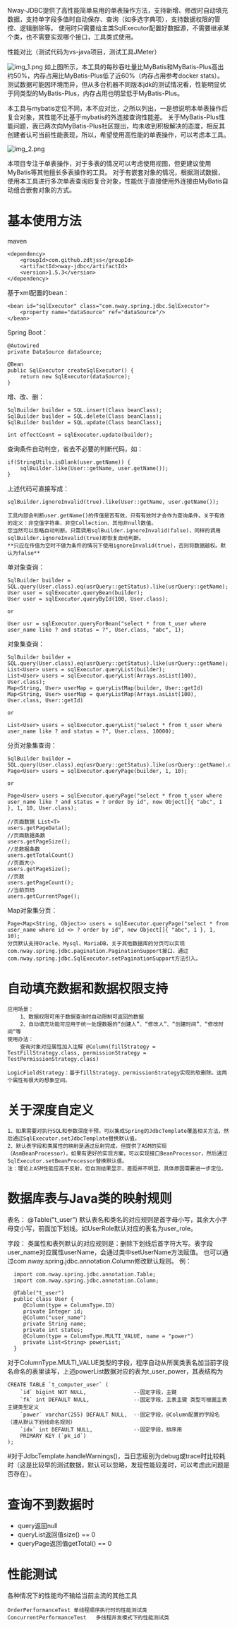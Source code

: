 Nway-JDBC提供了高性能简单易用的单表操作方法，支持新增、修改时自动填充数据，支持单字段多值时自动保存、查询（如多选字典项），支持数据权限的管控、逻辑删除等。
使用时只需要给主类SqlExecutor配置好数据源，不需要继承某个类，也不需要实现哪个接口，工具类式使用。

性能对比（测试代码为vs-java项目，测试工具JMeter）

![img_1.png](img_1.png)
如上图所示，本工具的每秒吞吐量比MyBatis和MyBatis-Plus高出约50%，内存占用比MyBatis-Plus低了近60%（内存占用参考docker stats）。
测试数据可能因环境而异，但从多台机器不同版本jdk的测试情况看，性能明显优于同类型的MyBatis-Plus，内存占用也明显低于MyBatis-Plus。

本工具与mybatis定位不同，本不应对比，之所以列出，一是想说明本单表操作后复合对象，其性能不比基于mybatis的外连接查询性能差。
关于MyBatis-Plus性能问题，我已两次向MyBatis-Plus社区提出，均未收到积极解决的态度，相反其创建者认可当前性能表现，所以，希望使用高性能的单表操作，可以考虑本工具。

![img_2.png](img_2.png)

本项目专注于单表操作，对于多表的情况可以考虑使用视图，但更建议使用MyBatis等其他擅长多表操作的工具。
对于有嵌套对象的情况，根据测试数据，使用本工具进行多次单表查询后复合对象，性能优于直接使用外连接由MyBatis自动组合嵌套对象的方式。

# 基本使用方法

maven

	<dependency>
		<groupId>com.github.zdtjss</groupId>
		<artifactId>nway-jdbc</artifactId>
		<version>1.5.3</version>
	</dependency>

基于xml配置的bean：

    <bean id="sqlExecutor" class="com.nway.spring.jdbc.SqlExecutor">
        <property name="dataSource" ref="dataSource"/>
    </bean>

Spring Boot：

    @Autowired
    private DataSource dataSource;

	@Bean
	public SqlExecutor createSqlExecutor() {
		return new SqlExecutor(dataSource);
	}

增、改、删：  

	SqlBuilder builder = SQL.insert(Class beanClass);
	SqlBuilder builder = SQL.delete(Class beanClass);
	SqlBuilder builder = SQL.update(Class beanClass);
	
	int effectCount = sqlExecutor.update(builder);

查询条件自动判空，省去不必要的判断代码，如：

    if(StringUtils.isBlank(user.getName)) {
        sqlBuilder.like(User::getName, user.getName());
    }

上述代码可直接写成：

    sqlBuilder.ignoreInvalid(true).like(User::getName, user.getName()); 

    工具内部会判断user.getName()的传值是否有效，只有有效时才会作为查询条件。关于有效的定义：非空值字符串、非空Collection、其他非null数值。
    您当然可以忽略自动判断。只需调用sqlBuilder.ignoreInvalid(false)，同样的调用sqlBuilder.ignoreInvalid(true)即恢复自动判断。
    **只应在传值为空时不做为条件的情况下使用ignoreInvalid(true)，否则将数据越权。默认为false**
   
单对象查询：
	
    SqlBuilder builder = SQL.query(User.class).eq(usrQuery::getStatus).like(usrQuery::getName);
    User user = sqlExecutor.queryBean(builder);
    User user = sqlExecutor.queryById(100, User.class);
    
    or
    
    User usr = sqlExecutor.queryForBean("select * from t_user where user_name like ? and status = ?", User.class, "abc", 1);
        
对象集查询：
	
    SqlBuilder builder = SQL.query(User.class).eq(usrQuery::getStatus).like(usrQuery::getName);
    List<User> users = sqlExecutor.queryList(builder);
    List<User> users = sqlExecutor.queryList(Arrays.asList(100), User.class);
    Map<String, User> userMap = queryListMap(builder, User::getId)
    Map<String, User> userMap = queryListMap(Arrays.asList(100), User.class, User::getId)
    
    or
    
    List<User> users = sqlExecutor.queryList("select * from t_user where user_name like ? and status = ?", User.class, 10000);
    
分页对象集查询：

    SqlBuilder builder = SQL.query(User.class).eq(usrQuery::getStatus).like(usrQuery::getName).orderBy(usrQuery::getId);
    Page<User> users = sqlExecutor.queryPage(builder, 1, 10);
    
    or
    
    Page<User> users = sqlExecutor.queryPage("select * from t_user where user_name like ? and status = ? order by id", new Object[]{ "abc", 1 }, 1, 10, User.class);
    
    //页面数据 List<T>
    users.getPageData();
    //页面数据条数
    users.getPageSize();
    //总数据条数
    users.getTotalCount()
    //页面大小
    users.getPageSize();
    //页数
    users.getPageCount();
    //当前页码
    users.getCurrentPage();
		
Map对象集分页：	
		
    Page<Map<String, Object>> users = sqlExecutor.queryPage("select * from user_name where id <> ? order by id", new Object[]{ "abc", 1 }, 1, 10);
    分页默认支持Oracle、Mysql、MariaDB，关于其他数据库的分页可以实现com.nway.spring.jdbc.pagination.PaginationSupport接口，通过com.nway.spring.jdbc.SqlExecutor.setPaginationSupport方法引入。

# 自动填充数据和数据权限支持

	应用场景： 
		1、数据权限可用于数据查询时自动限制可返回的数据
		2、自动填充功能可应用于统一处理数据的“创建人”、“修改人”、“创建时间”、“修改时间“等
	使用办法：
		查询对象对应属性加入注解 @Column(fillStrategy = TestFillStrategy.class, permissionStrategy = TestPermissionStrategy.class) 

    LogicFieldStrategy：基于fillStrategy、permissionStrategy实现的软删除。这两个属性有很大的想象空间。

# 关于深度自定义

    1、如果需要对执行SQL和参数深度干预，可以集成Spring的JdbcTemplate覆盖相关方法，然后通过SqlExecutor.setJdbcTemplate替换默认值。
    2、默认表字段和类属性的映射是通过反射完成，但提供了ASM的实现（AsmBeanProcessor），如果有更好的实现方案，可以实现接口BeanProcessor，然后通过SqlExecutor.setBeanProcessor替换默认值。
    注：理论上ASM性能应高于反射，但自测结果显示，差距并不明显，具体原因需要进一步定位。

# 数据库表与Java类的映射规则

   表名：
   @Table("t_user")
   默认表名和类名的对应规则是首字母小写，其余大小字母变小写，前面加下划线。如UserRole默认对应的表名为user_role。
   
   字段：
   类属性和表列默认的对应规则是：删除下划线后首字符大写。表字段user_name对应属性userName，会通过类中setUserName方法赋值。
   也可以通过com.nway.spring.jdbc.annotation.Column修改默认规则。
    例：
   
      import com.nway.spring.jdbc.annotation.Table;
      import com.nway.spring.jdbc.annotation.Column;
      
      @Table("t_user")
      public class User {
         @Column(type = ColumnType.ID)
         private Integer id;
      	 @Column("user_name")
	  	 private String name;
	  	 private int status;
         @Column(type = ColumnType.MULTI_VALUE, name = "power")
         private List<String> powerList;
      }

对于ColumnType.MULTI_VALUE类型的字段，程序自动从所属类表名加当前字段名命名的表里读写，上述powerList数据对应的表为t_user_power，其表结构为

    CREATE TABLE `t_computer_user` (
        `id` bigint NOT NULL,               --固定字段，主键
        `fk` int DEFAULT NULL,              --固定字段，主表主键 类型可根据主表主键类型定义
        `power` varchar(255) DEFAULT NULL,  --固定字段，@Column配置的字段名（遵从默认下划线命名规则）
        `idx` int DEFAULT NULL,             --固定字段，排序用
        PRIMARY KEY (`pk_id`)
    );

#对于JdbcTemplate.handleWarnings()，当日志级别为debug或trace时比较耗时（这是比较早的测试数据，默认可以忽略，发现性能较差时，可以考虑此问题是否存在）。

# 查询不到数据时

 <ul>
  <li>query返回null</li>
  <li>queryList返回值size() == 0</li>
  <li>queryPage返回值getTotal() == 0</li>
 </ul>

# 性能测试

各种情况下的性能均不输给当前主流的其他工具

    OrderPerformanceTest 单线程顺序执行时的性能测试类
    ConcurrentPerformanceTest   多线程并发模式下的性能测试类
